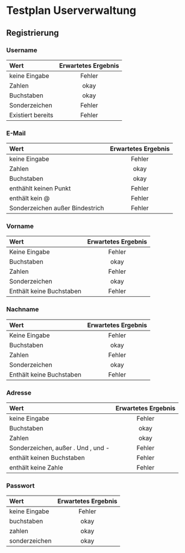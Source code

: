 # Testplan Userverwaltung

## Registrierung

### Username

| Wert                 | Erwartetes Ergebnis |
|:----------------------|:----------:|
| keine Eingabe        |  Fehler  |
| Zahlen               |   okay   |
| Buchstaben           |   okay   |
| Sonderzeichen |  Fehler        |
| Existiert bereits    |  Fehler  |

### E-Mail

| Wert                            | Erwartetes Ergebnis |
|:---------------------------------|:---------------------:|
| keine Eingabe                   | Fehler              |
| Zahlen                          | okay                |
| Buchstaben                      | okay                |
| enthählt keinen Punkt           | Fehler              |
| enthält kein @                  | Fehler              |
| Sonderzeichen außer Bindestrich | Fehler              |

### Vorname

| Wert                     | Erwartetes Ergebnis |
|:--------------------------|:---------------------:|
| Keine Eingabe            | Fehler              |
| Buchstaben               | okay                |
| Zahlen                   | Fehler              |
| Sonderzeichen            | okay                |
| Enthält keine Buchstaben | Fehler              |

### Nachname

| Wert                     | Erwartetes Ergebnis |
|:--------------------------|:---------------------:|
| Keine Eingabe            | Fehler              |
| Buchstaben               | okay                |
| Zahlen                   | Fehler              |
| Sonderzeichen            | okay                |
| Enthält keine Buchstaben | Fehler              |

### Adresse

| Wert                               | Erwartetes Ergebnis |
|:------------------------------------|:---------------------:|
| keine Eingabe                      | Fehler              |
| Buchstaben                         | okay                |
| Zahlen                             | okay                |
| Sonderzeichen, außer . Und , und - | Fehler              |
| enthält keinen Buchstaben          | Fehler              |
| enthält keine Zahle                | Fehler              |

### Passwort

| Wert          | Erwartetes Ergebnis |
|:---------------|:---------------------:|
| keine Eingabe | Fehler              |
| buchstaben    | okay                |
| zahlen        | okay                |
| sonderzeichen | okay                |